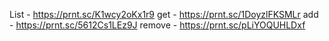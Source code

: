 List - https://prnt.sc/K1wcy2oKx1r9
get - https://prnt.sc/1DoyzlFKSMLr
add - https://prnt.sc/5612Cs1LEz9J
remove - https://prnt.sc/pLiYOQUHLDxf
